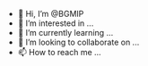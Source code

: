 - 👋 Hi, I’m @BGMIP
- 👀 I’m interested in ...
- 🌱 I’m currently learning ...
- 💞️ I’m looking to collaborate on ...
- 📫 How to reach me ...

<!---
BGMIP/BGMIP is a ✨ special ✨ repository because its `README.md` (this file) appears on your GitHub profile.
You can click the Preview link to take a look at your changes.
--->
